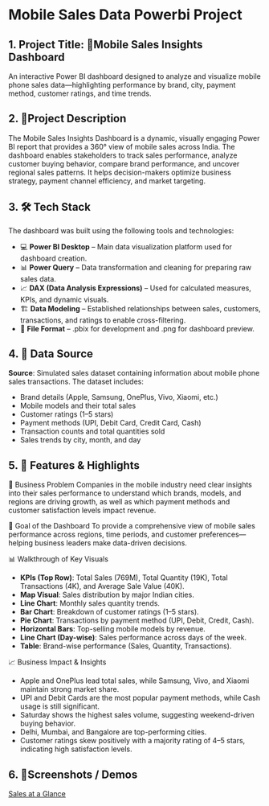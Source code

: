 # Mobile Sales Data Powerbi Project

## 1. **Project Title**: 📱Mobile Sales Insights Dashboard

An interactive Power BI dashboard designed to analyze and visualize mobile phone sales data—highlighting performance by brand, city, payment method, customer ratings, and time trends.

## 2. 🔎Project Description

The Mobile Sales Insights Dashboard is a dynamic, visually engaging Power BI report that provides a 360° view of mobile sales across India. The dashboard enables stakeholders to track sales performance, analyze customer buying behavior, compare brand performance, and uncover regional sales patterns. It helps decision-makers optimize business strategy, payment channel efficiency, and market targeting.

## 3. 🛠 Tech Stack

The dashboard was built using the following tools and technologies:
- 💻 **Power BI Desktop** – Main data visualization platform used for dashboard creation.
- 📊 **Power Query** – Data transformation and cleaning for preparing raw sales data.
- 📈 **DAX (Data Analysis Expressions)** – Used for calculated measures, KPIs, and dynamic visuals.
- 🏗 **Data Modeling** – Established relationships between sales, customers, transactions, and ratings to enable cross-filtering.
- 📂 **File Format** – .pbix for development and .png for dashboard preview.

## 4. 📂 Data Source

**Source**: Simulated sales dataset containing information about mobile phone sales transactions.
The dataset includes:
- Brand details (Apple, Samsung, OnePlus, Vivo, Xiaomi, etc.)
- Mobile models and their total sales
- Customer ratings (1–5 stars)
- Payment methods (UPI, Debit Card, Credit Card, Cash)
- Transaction counts and total quantities sold
- Sales trends by city, month, and day

## 5. 🌟 Features & Highlights

📌 Business Problem
Companies in the mobile industry need clear insights into their sales performance to understand which brands, models, and regions are driving growth, as well as which payment methods and customer satisfaction levels impact revenue.

🎯 Goal of the Dashboard
To provide a comprehensive view of mobile sales performance across regions, time periods, and customer preferences—helping business leaders make data-driven decisions.

📊 Walkthrough of Key Visuals
- **KPIs (Top Row)**: Total Sales (769M), Total Quantity (19K), Total Transactions (4K), and Average Sale Value (40K).
- **Map Visual**: Sales distribution by major Indian cities.
- **Line Chart**: Monthly sales quantity trends.
- **Bar Chart**: Breakdown of customer ratings (1–5 stars).
- **Pie Chart**: Transactions by payment method (UPI, Debit, Credit, Cash).
- **Horizontal Bars**: Top-selling mobile models by revenue.
- **Line Chart (Day-wise)**: Sales performance across days of the week.
- **Table**: Brand-wise performance (Sales, Quantity, Transactions).

📈 Business Impact & Insights
- Apple and OnePlus lead total sales, while Samsung, Vivo, and Xiaomi maintain strong market share.
- UPI and Debit Cards are the most popular payment methods, while Cash usage is still significant.
- Saturday shows the highest sales volume, suggesting weekend-driven buying behavior.
- Delhi, Mumbai, and Bangalore are top-performing cities.
- Customer ratings skew positively with a majority rating of 4–5 stars, indicating high satisfaction levels.

## 6. 📸Screenshots / Demos
[Sales at a Glance](https://github.com/gulrez-zaidi/Mobile-Sales-Data-Dashboard/blob/main/Sales%20at%20a%20Glance.png)
   


